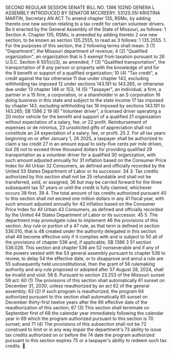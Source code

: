 SECOND REGULAR SESSION
SENATE BILL NO. 1386
102ND GENERA L ASSEMBLY
INTRODUCED BY SENATOR MCCREERY.
5312S.05I KRISTINA MARTIN, Secretary
AN ACT
To amend chapter 135, RSMo, by adding thereto one new section relating to a tax credit for certain
volunteer drivers.
Be it enacted by the General Assembly of the State of Missouri, as follows:
1 Section A. Chapter 135, RSMo, is amended by adding thereto
2 one new section, to be known as section 135.2555, to read as
3 follows:
1 135.2555. 1. For the purposes of this section, the
2 following terms shall mean:
3 (1) "Department", the Missouri department of revenue;
4 (2) "Qualified organization", an organization that is
5 exempt from taxation pursuant to 26 U.S.C. Section
6 501(c)(3), as amended;
7 (3) "Qualified transportation", the transportation of
8 any person or property with the knowledge of and for the
9 benefit or support of a qualified organization;
10 (4) "Tax credit", a credit against the tax otherwise
11 due under chapter 143, excluding withholding tax imposed
12 under sections 143.191 to 143.265, or otherwise due under
13 chapter 148 or 153;
14 (5) "Taxpayer", an individual, a firm, a partner in a
15 firm, a corporation, or a shareholder in an S corporation
16 doing business in this state and subject to the state income
17 tax imposed by chapter 143, excluding withholding tax
18 imposed by sections 143.191 to 143.265;
SB 1386 2
19 (6) "Volunteer driver", a licensed driver operating a
20 motor vehicle for the benefit and support of a qualified
21 organization without expectation of a salary, fee, or
22 profit. Reimbursement of expenses or de minimus,
23 unsolicited gifts of appreciation shall not constitute an
24 expectation of a salary, fee, or profit.
25 2. For all tax years beginning on or after January 1,
26 2025, a taxpayer shall be authorized to claim a tax credit
27 in an amount equal to sixty-five cents per mile driven, but
28 not to exceed three thousand dollars for providing qualified
29 transportation as a volunteer driver for a qualified
30 organization, with such amount adjusted annually for
31 inflation based on the Consumer Price Index for All Urban
32 Consumers, as defined and officially recorded by the United
33 States Department of Labor or its successor.
34 3. Tax credits authorized by this section shall not be
35 refundable and shall not be transferred, sold, or assigned,
36 but may be carried forward for the three subsequent tax
37 years or until the credit is fully claimed, whichever occurs
38 first.
39 4. The total amount of tax credits authorized pursuant
40 to this section shall not exceed one million dollars in any
41 fiscal year, with such amount adjusted annually for
42 inflation based on the Consumer Price Index for All Urban
43 Consumers, as defined and officially recorded by the United
44 States Department of Labor or its successor.
45 5. The department may promulgate rules to implement
46 the provisions of this section. Any rule or portion of a
47 rule, as that term is defined in section 536.010, that is
48 created under the authority delegated in this section shall
49 become effective only if it complies with and is subject to
50 all of the provisions of chapter 536 and, if applicable,
SB 1386 3
51 section 536.028. This section and chapter 536 are
52 nonseverable and if any of the powers vested with the
53 general assembly pursuant to chapter 536 to review, to delay
54 the effective date, or to disapprove and annul a rule are
55 subsequently held unconstitutional, then the grant of
56 rulemaking authority and any rule proposed or adopted after
57 August 28, 2024, shall be invalid and void.
58 6. Pursuant to section 23.253 of the Missouri sunset
59 act:
60 (1) The provisions of this section shall automatically
61 sunset on December 31, 2030, unless reauthorized by an act
62 of the general assembly;
63 (2) If such program is reauthorized, the program
64 authorized pursuant to this section shall automatically
65 sunset on December thirty-first twelve years after the
66 effective date of the reauthorization of this section;
67 (3) This section shall terminate on September first of
68 the calendar year immediately following the calendar year in
69 which the program authorized pursuant to this section is
70 sunset; and
71 (4) The provisions of this subsection shall not be
72 construed to limit or in any way impair the department's
73 ability to issue tax credits authorized on or before the
74 date the program authorized pursuant to this section expires
75 or a taxpayer's ability to redeem such tax credits.
